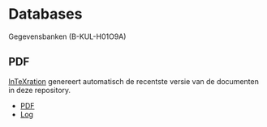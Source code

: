 Databases
=========

Gegevensbanken (B-KUL-H01O9A)

## PDF
[InTeXration](https://github.com/JDevlieghere/InTeXration) genereert automatisch de recentste versie van de documenten in deze repository.

 - [PDF](http://intexration.jonasdevlieghere.com:8000/pdf/KULeuven-CS/Databases/main)
 - [Log](http://intexration.jonasdevlieghere.com:8000/log/KULeuven-CS/Databases/main)
